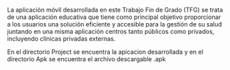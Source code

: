La aplicación móvil desarrollada en este Trabajo Fin de Grado (TFG) se trata de una aplicación educativa que tiene como principal objetivo proporcionar a los usuarios una solución eficiente y accesible para la gestión de su salud juntando en una misma aplicación centros tanto públicos como privados, incluyendo clínicas privadas externas.

En el directorio Project se encuentra la apicacion desarrollada y en el directorio Apk se encuentra el archivo descargable .apk
